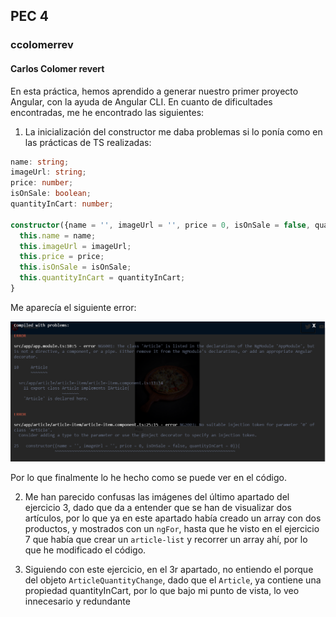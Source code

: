 ## PEC 4

### ccolomerrev

#### Carlos Colomer revert


En esta práctica, hemos aprendido a generar nuestro primer proyecto Angular, con la ayuda de Angular CLI.
En cuanto de dificultades encontradas, me he encontrado las siguientes:
1.  La inicialización del constructor me daba problemas si lo ponía como en las prácticas de TS realizadas:
  ```TypeScript
  name: string;
  imageUrl: string;
  price: number;
  isOnSale: boolean;
  quantityInCart: number;
  
  constructor({name = '', imageUrl = '', price = 0, isOnSale = false, quantityInCart = 0}){
    this.name = name;
    this.imageUrl = imageUrl;
    this.price = price;
    this.isOnSale = isOnSale;
    this.quantityInCart = quantityInCart;
  }
  ```

  Me aparecía el siguiente error:

  ![image info](./img/ErrorConstructor.png)

Por lo que finalmente lo he hecho como se puede ver en el código.

2. Me han parecido confusas las imágenes del último apartado del ejercicio 3, dado que da a entender que se han de visualizar dos artículos, por lo que ya en este apartado había creado un array con dos productos, y mostrados con un ``ngFor``, hasta que he visto en el ejercicio 7 que había que crear un ``article-list`` y recorrer un array ahí, por lo que he modificado el código.

3. Siguiendo con este ejercicio, en el 3r apartado, no entiendo el porque del objeto ``ArticleQuantityChange``, dado que el ``Article``, ya contiene una propiedad quantityInCart, por lo que bajo mi punto de vista, lo veo innecesario y redundante
